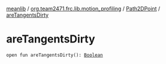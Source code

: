 [meanlib](../../index.md) / [org.team2471.frc.lib.motion_profiling](../index.md) / [Path2DPoint](index.md) / [areTangentsDirty](./are-tangents-dirty.md)

# areTangentsDirty

`open fun areTangentsDirty(): `[`Boolean`](https://kotlinlang.org/api/latest/jvm/stdlib/kotlin/-boolean/index.html)